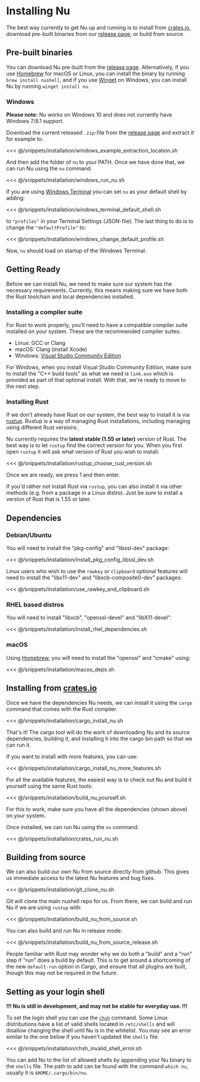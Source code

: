 # Installing Nu

The best way currently to get Nu up and running is to install from [crates.io](https://crates.io), download pre-built binaries from our [release page](https://github.com/nushell/nushell/releases), or build from source.

## Pre-built binaries

You can download Nu pre-built from the [release page](https://github.com/nushell/nushell/releases). Alternatively, if you use [Homebrew](https://brew.sh/) for macOS or Linux, you can install the binary by running `brew install nushell`, and if you use [Winget](https://docs.microsoft.com/en-us/windows/package-manager/winget/) on Windows, you can install Nu by running `winget install nu`.

### Windows

**Please note:** Nu works on Windows 10 and does not currently have Windows 7/8.1 support.

Download the current released `.zip`-file from the [release page](https://github.com/nushell/nushell/releases) and extract it for example to:

<<< @/snippets/installation/windows_example_extraction_location.sh

And then add the folder of `nu` to your PATH. Once we have done that, we can run Nu using the `nu` command:

<<< @/snippets/installation/windows_run_nu.sh

If you are using [Windows Terminal](https://github.com/microsoft/terminal) you can set `nu` as your default shell by adding:

<<< @/snippets/installation/windows_terminal_default_shell.sh

to  `"profiles"` in your Terminal Settings (JSON-file). The last thing to do is to change the `"defaultProfile"` to:

<<< @/snippets/installation/windows_change_default_profile.sh

Now, `nu` should load on startup of the Windows Terminal.

## Getting Ready

Before we can install Nu, we need to make sure our system has the necessary requirements. Currently, this means making sure we have both the Rust toolchain and local dependencies installed.

### Installing a compiler suite

For Rust to work properly, you'll need to have a compatible compiler suite installed on your system. These are the recommended compiler suites:

* Linux: GCC or Clang
* macOS: Clang (install Xcode)
* Windows: [Visual Studio Community Edition](https://visualstudio.microsoft.com/vs/community/)

For Windows, when you install Visual Studio Community Edition, make sure to install the "C++ build tools" as what we need is `link.exe` which is provided as part of that optional install.  With that, we're ready to move to the next step.

### Installing Rust

If we don't already have Rust on our system, the best way to install it is via [rustup](https://rustup.rs/). Rustup is a way of managing Rust installations, including managing using different Rust versions. 

Nu currently requires the **latest stable (1.55 or later)** version of Rust. The best way is to let `rustup` find the correct version for you. When you first open `rustup` it will ask what version of Rust you wish to install:

<<< @/snippets/installation/rustup_choose_rust_version.sh

Once we are ready, we press 1 and then enter.

If you'd rather not install Rust via `rustup`, you can also install it via other methods (e.g. from a package in a Linux distro). Just be sure to install a version of Rust that is 1.55 or later.

## Dependencies

### Debian/Ubuntu

You will need to install the "pkg-config" and "libssl-dev" package:

<<< @/snippets/installation/install_pkg_config_libssl_dev.sh

Linux users who wish to use the `rawkey` or `clipboard` optional features will need to install the "libx11-dev" and "libxcb-composite0-dev" packages:

<<< @/snippets/installation/use_rawkey_and_clipboard.sh

### RHEL based distros

You will need to install "libxcb", "openssl-devel" and "libX11-devel":

<<< @/snippets/installation/install_rhel_dependencies.sh

### macOS

Using [Homebrew](https://brew.sh/), you will need to install the "openssl" and "cmake" using: 

<<< @/snippets/installation/macos_deps.sh

## Installing from [crates.io](https://crates.io)

Once we have the dependencies Nu needs, we can install it using the `cargo` command that comes with the Rust compiler.

<<< @/snippets/installation/cargo_install_nu.sh

That's it!  The cargo tool will do the work of downloading Nu and its source dependencies, building it, and installing it into the cargo bin path so that we can run it.

If you want to install with more features, you can use:

<<< @/snippets/installation/cargo_install_nu_more_features.sh

For all the available features, the easiest way is to check out Nu and build it yourself using the same Rust tools:

<<< @/snippets/installation/build_nu_yourself.sh

For this to work, make sure you have all the dependencies (shown above) on your system.

Once installed, we can run Nu using the `nu` command:

<<< @/snippets/installation/crates_run_nu.sh

## Building from source

We can also build our own Nu from source directly from github. This gives us immediate access to the latest Nu features and bug fixes.

<<< @/snippets/installation/git_clone_nu.sh

Git will clone the main nushell repo for us. From there, we can build and run Nu if we are using `rustup` with:

<<< @/snippets/installation/build_nu_from_source.sh

You can also build and run Nu in release mode:

<<< @/snippets/installation/build_nu_from_source_release.sh

People familiar with Rust may wonder why we do both a "build" and a "run" step if "run" does a build by default. This is to get around a shortcoming of the new `default-run` option in Cargo, and ensure that all plugins are built, though this may not be required in the future.

## Setting as your login shell

**!!! Nu is still in development, and may not be stable for everyday use. !!!**

To set the login shell you can use the [`chsh`](https://linux.die.net/man/1/chsh) command.
Some Linux distributions have a list of valid shells located in `/etc/shells` and will disallow changing the shell until Nu is in the whitelist. You may see an error similar to the one below if you haven't updated the `shells` file:

<<< @/snippets/installation/chsh_invalid_shell_error.sh

You can add Nu to the list of allowed shells by appending your Nu binary to the `shells` file.
The path to add can be found with the command `which nu`, usually it is `$HOME/.cargo/bin/nu`.
